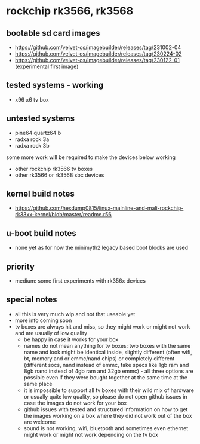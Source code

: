 # rockchip rk3566, rk3568

## bootable sd card images

- https://github.com/velvet-os/imagebuilder/releases/tag/231002-04
- https://github.com/velvet-os/imagebuilder/releases/tag/230224-02
- https://github.com/velvet-os/imagebuilder/releases/tag/230122-01 (experimental first image)

## tested systems - working

- x96 x6 tv box

## untested systems

- pine64 quartz64 b
- radxa rock 3a
- radxa rock 3b

some more work will be required to make the devices below working

- other rockchip rk3566 tv boxes
- other rk3566 or rk3568 sbc devices

## kernel build notes

- https://github.com/hexdump0815/linux-mainline-and-mali-rockchip-rk33xx-kernel/blob/master/readme.r56

## u-boot build notes

- none yet as for now the minimyth2 legacy based boot blocks are used

## priority

- medium: some first experiments with rk356x devices

## special notes

- all this is very much wip and not that useable yet
- more info coming soon
- tv boxes are always hit and miss, so they might work or might not work and are usually of low quality
  - be happy in case it works for your box
  - names do not mean anything for tv boxes: two boxes with the same name and look might be identical inside, slightly different (often wifi, bt, memory and or emmc/nand chips) or completely different (different socs, nand instead of emmc, fake specs like 1gb ram and 8gb nand instead of 4gb ram and 32gb emmc) - all three options are possible even if they were bought together at the same time at the same place
  - it is impossible to support all tv boxes with their wild mix of hardware or usually quite low quality, so please do not open github issues in case the images do not work for your box
  - github issues with tested and structured information on how to get the images working on a box where they did not work out of the box are welcome
  - sound is not working, wifi, bluetooth and sometimes even ethernet might work or might not work depending on the tv box

